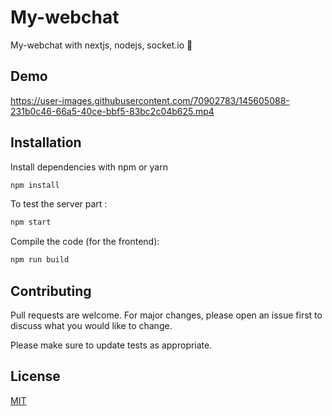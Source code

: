 # My-webchat
My-webchat with nextjs, nodejs, socket.io 💭 

## Demo

https://user-images.githubusercontent.com/70902783/145605088-231b0c46-66a5-40ce-bbf5-83bc2c04b625.mp4


## Installation

Install dependencies with npm or yarn

```bash
npm install
```
To test the server part :
```bash
npm start
```

Compile the code (for the frontend):
```bash
npm run build
```
## Contributing
Pull requests are welcome. For major changes, please open an issue first to discuss what you would like to change.

Please make sure to update tests as appropriate.

## License
[MIT](https://choosealicense.com/licenses/mit/)

